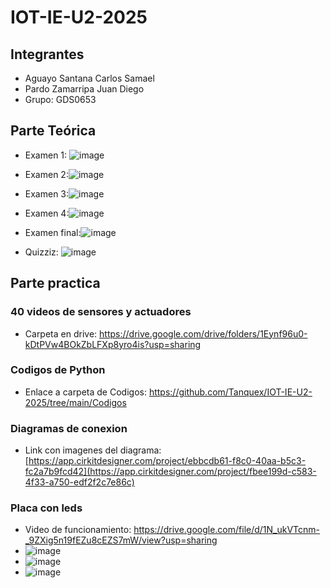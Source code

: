 # IOT-IE-U2-2025
## Integrantes
- Aguayo Santana Carlos Samael
- Pardo Zamarripa Juan Diego 
- Grupo: GDS0653

## Parte Teórica
- Examen 1: ![image](https://github.com/user-attachments/assets/9396781c-1920-4c22-a651-21af402c5c7d)
- Examen 2:![image](https://github.com/user-attachments/assets/00aa5933-c4c2-4c35-863a-812c06ce0847)
- Examen 3:![image](https://github.com/user-attachments/assets/bd04e6f6-0d57-44ef-a9be-15346edde4eb)

- Examen 4:![image](https://github.com/user-attachments/assets/a003b25d-1203-472d-8965-e70c3ec21585)

- Examen final:![image](https://github.com/user-attachments/assets/159df579-7181-42f6-91e5-5b2f0e09058f)
- Quizziz: ![image](https://github.com/user-attachments/assets/2932ab98-be8e-483d-a5d3-bad4a97fe1c3)



## Parte practica
### 40 videos de sensores y actuadores

- Carpeta en drive: https://drive.google.com/drive/folders/1Eynf96u0-kDtPVw4BOkZbLFXp8yro4is?usp=sharing


### Codigos de Python

- Enlace a carpeta de Codigos: https://github.com/Tanquex/IOT-IE-U2-2025/tree/main/Codigos


### Diagramas de conexion
- Link con imagenes del diagrama: [https://app.cirkitdesigner.com/project/ebbcdb61-f8c0-40aa-b5c3-fc2a7b9fcd42](https://app.cirkitdesigner.com/project/fbee199d-c583-4f33-a750-edf2f2c7e86c)


### Placa con leds 
- Video de funcionamiento: https://drive.google.com/file/d/1N_ukVTcnm-_9ZXig5n19fEZu8cEZS7mW/view?usp=sharing
- ![image](https://github.com/user-attachments/assets/62905409-a362-47cb-a42d-d915a91bcf0d)
- ![image](https://github.com/user-attachments/assets/8e281c2c-36b4-49e7-96e1-abb9b514598c)
- ![image](https://github.com/user-attachments/assets/9dcc52ff-5186-426b-ac70-b8bac106b471)






## 
